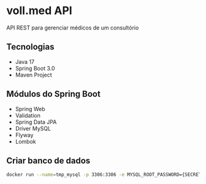 # voll.med API
API REST para gerenciar médicos de um consultório

## Tecnologias
 - Java 17
 - Spring Boot 3.0
 - Maven Project

## Módulos do Spring Boot
- Spring Web
- Validation
- Spring Data JPA
- Driver MySQL
- Flyway
- Lombok

## Criar banco de dados
```bash
docker run --name=tmp_mysql -p 3306:3306 -e MYSQL_ROOT_PASSWORD={SECRET_PASSWORD} -e MYSQL_DATABASE=vollmed_api mysql
```
